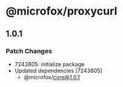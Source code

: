 # @microfox/proxycurl

## 1.0.1

### Patch Changes

- 7243805: initialize package
- Updated dependencies [7243805]
  - @microfox/core@1.0.1
